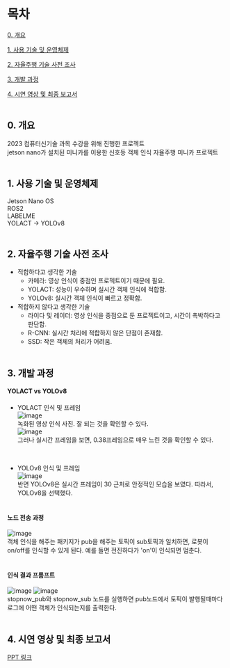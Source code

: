 # 목차
[0. 개요](https://github.com/malgumi/Stopnow?tab=readme-ov-file#0-%EA%B0%9C%EC%9A%94)

[1. 사용 기술 및 운영체제](https://github.com/malgumi/Stopnow?tab=readme-ov-file#1-%EC%82%AC%EC%9A%A9-%EA%B8%B0%EC%88%A0-%EB%B0%8F-%EC%9A%B4%EC%98%81%EC%B2%B4%EC%A0%9C)

[2. 자율주행 기술 사전 조사](https://github.com/malgumi/Stopnow?tab=readme-ov-file#2-%EC%9E%90%EC%9C%A8%EC%A3%BC%ED%96%89-%EA%B8%B0%EC%88%A0-%EC%82%AC%EC%A0%84-%EC%A1%B0%EC%82%AC)

[3. 개발 과정](https://github.com/malgumi/Stopnow?tab=readme-ov-file#3-%EA%B0%9C%EB%B0%9C-%EA%B3%BC%EC%A0%95)

[4. 시연 영상 및 최종 보고서](https://github.com/malgumi/Stopnow?tab=readme-ov-file#4-%EC%8B%9C%EC%97%B0-%EC%98%81%EC%83%81-%EB%B0%8F-%EC%B5%9C%EC%A2%85-%EB%B3%B4%EA%B3%A0%EC%84%9C)
<br><br>

## 0. 개요
2023 컴퓨터신기술 과목 수강을 위해 진행한 프로젝트<br>
jetson nano가 설치된 미니카를 이용한 신호등 객체 인식 자율주행 미니카 프로젝트<br><br>

## 1. 사용 기술 및 운영체제
Jetson Nano OS<br>
ROS2<br>
LABELME<br>
YOLACT -> YOLOv8<br><br>

## 2. 자율주행 기술 사전 조사
- 적합하다고 생각한 기술
  - 카메라: 영상 인식이 중점인 프로젝트이기 때문에 필요.
  - YOLACT: 성능이 우수하며 실시간 객체 인식에 적합함.
  - YOLOv8: 실시간 객체 인식이 빠르고 정확함.
- 적합하지 않다고 생각한 기술
  - 라이다 및 레이더: 영상 인식을 중점으로 둔 프로젝트이고, 시간이 촉박하다고 판단함.
  - R-CNN: 실시간 처리에 적합하지 않은 단점이 존재함.
  - SSD: 작은 객체의 처리가 어려움.<br><br>

## 3. 개발 과정
#### YOLACT vs YOLOv8
  - YOLACT 인식 및 프레임 <br>
    ![image](https://github.com/malgumi/Stopnow/assets/97935451/3633807d-5fed-4d0e-93ce-c00710a1a8f0) <br>
    녹화된 영상 인식 사진. 잘 되는 것을 확인할 수 있다.<br>
    ![image](https://github.com/malgumi/Stopnow/assets/97935451/aade2d1e-f153-488a-86fe-65a97a3ecb70) <br>
    그러나 실시간 프레임을 보면, 0.38프레임으로 매우 느린 것을 확인할 수 있다.
<br>

  - YOLOv8 인식 및 프레임 <br>
    ![image](https://github.com/malgumi/Stopnow/assets/97935451/d525b848-ccdb-46b8-ae35-2daea0ef6538) <br>
    반면 YOLOv8은 실시간 프레임이 30 근처로 안정적인 모습을 보였다. 따라서, YOLOv8을 선택했다.
    <br> <br>

#### 노드 전송 과정
![image](https://github.com/malgumi/Stopnow/assets/97935451/6c2409c5-1967-433f-8dcb-6687cc128d0a) <br>
객체 인식을 해주는 패키지가 pub을 해주는 토픽이 sub토픽과 일치하면, 로봇이 on/off를 인식할 수 있게 된다. 예를 들면 전진하다가 'on'이 인식되면 멈춘다. 
<br><br>

#### 인식 결과 프롬프트
![image](https://github.com/malgumi/Stopnow/assets/97935451/73e2858d-8f20-49a5-98b2-cfb0786af50f)
![image](https://github.com/malgumi/Stopnow/assets/97935451/3319787e-3a14-4e68-9506-a4e14172855f) <br>
stopnow_pub와 stopnow_sub 노드를 실행하면 pub노드에서 토픽이 발행될때마다 로그에 어떤 객체가 인식되는지를 출력한다.
<br><br>


## 4. 시연 영상 및 최종 보고서

[PPT 링크](https://www.canva.com/design/DAF3JXm8TmQ/KtRqxQiP9qT1S5utx7xUCA/view?utm_content=DAF3JXm8TmQ&utm_campaign=designshare&utm_medium=link&utm_source=editor)
